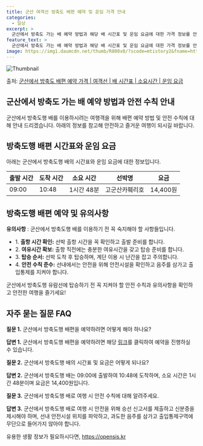 ```yaml
---
title: 군산 여객선 방축도 배편 예약 및 운임 가격 안내
categories:
  - 일상
excerpt: >
  군산에서 방축도 가는 배 예약 방법과 해당 배 시간표 및 운임 요금에 대한 가격 정보를 안내 드리겠습니다. 안전하고 재밋는 방축도행 여행을 위해 아래 정보 참고하시기 바랍니다. 방축도행 배편 예약하기 👈 클릭군산에서 방축도행 배 시간표출발 시간도착 시간소요 시간선박명요금09:0010:481시간 48분고군산카훼리호14,400원방축도행 배편 예약하기 👈 클릭군산에서 방축도행 여객선 탑승 시 이용수칙군산에서 방축도행 배를 탑승하기 전 꼭 지켜야 할 안전 수칙들이 있습니다. 1. 출항 시간 확인 선박 출항 시간을 꼭 확인해 주세요. 예정 시간보다 미리 도착하여 혼잡을 피하고 출발 준비를 합니다. 2. 여유시간 확보 출항 직전에는 매표소로 가서 충분한 여유시간을 갖고 탑승 준비를 합니다. 3. 탑승 순서 선박이 ..
feature_text: >
  군산에서 방축도 가는 배 예약 방법과 해당 배 시간표 및 운임 요금에 대한 가격 정보를 안내 드리겠습니다. 안전하고 재밋는 방축도행 여행을 위해 아래 정보 참고하시기 바랍니다. 방축도행 배편 예약하기 👈 클릭군산에서 방축도행 배 시간표출발 시간도착 시간소요 시간선박명요금09:0010:481시간 48분고군산카훼리호14,400원방축도행 배편 예약하기 👈 클릭군산에서 방축도행 여객선 탑승 시 이용수칙군산에서 방축도행 배를 탑승하기 전 꼭 지켜야 할 안전 수칙들이 있습니다. 1. 출항 시간 확인 선박 출항 시간을 꼭 확인해 주세요. 예정 시간보다 미리 도착하여 혼잡을 피하고 출발 준비를 합니다. 2. 여유시간 확보 출항 직전에는 매표소로 가서 충분한 여유시간을 갖고 탑승 준비를 합니다. 3. 탑승 순서 선박이 ..
image: https://img1.daumcdn.net/thumb/R800x0/?scode=mtistory2&fname=https%3A%2F%2Fblog.kakaocdn.net%2Fdn%2Fbt4A08%2FbtsHCtMt9B8%2FgckKwhwLdOzSzI8kdo32VK%2Fimg.webp
---
```


![Thumbnail](https://img1.daumcdn.net/thumb/R800x0/?scode=mtistory2&fname=https%3A%2F%2Fblog.kakaocdn.net%2Fdn%2Fbt4A08%2FbtsHCtMt9B8%2FgckKwhwLdOzSzI8kdo32VK%2Fimg.webp)

<p>출처: <a href="https://opensis.kr/entry/%EA%B5%B0%EC%82%B0%EC%97%90%EC%84%9C-%EB%B0%A9%EC%B6%95%EB%8F%84-%EB%B0%B0%ED%8E%B8-%EC%98%88%EC%95%BD-%EA%B0%80%EA%B2%A9-%EC%97%AC%EA%B0%9D%EC%84%A0-%EB%B0%B0-%EC%8B%9C%EA%B0%84%ED%91%9C-%EC%86%8C%EC%9A%94%EC%8B%9C%EA%B0%84-%EC%9A%B4%EC%9E%84-%EC%9A%94%EA%B8%88" rel="dofollow">군산에서 방축도 배편 예약 가격 | 여객선 | 배 시간표 | 소요시간 | 운임 요금</a> </p>

## 군산에서 방축도 가는 배 예약 방법과 안전 수칙 안내

군산에서 방축도행 배를 이용하시려는 여행객을 위해 배편 예약 방법 및 안전 수칙에 대해 안내 드리겠습니다. 아래의 정보를 참고해 안전하고
즐거운 여행이 되시길 바랍니다.

## 방축도행 배편 시간표와 운임 요금

아래는 군산에서 방축도행 배의 시간표와 운임 요금에 대한 정보입니다.

**출발 시간** | **도착 시간** | **소요 시간** | **선박명** | **요금**  
---|---|---|---|---  
09:00 | 10:48 | 1시간 48분 | 고군산카훼리호 | 14,400원  
  
## 방축도행 배편 예약 및 유의사항

**유의사항** : 군산에서 방축도행 배를 이용하기 전 꼭 숙지해야 할 사항들입니다.

  * 1\. **출항 시간 확인:** 선박 출항 시간을 꼭 확인하고 출발 준비를 합니다. 
  * 2\. **여유시간 확보:** 출항 직전에는 충분한 여유시간을 갖고 탑승 준비를 합니다. 
  * 3\. **탑승 순서:** 선박 도착 후 탑승하며, 계단 이용 시 난간을 잡고 주의합니다. 
  * 4\. **안전 수칙 준수:** 선내에서는 안전을 위해 안전시설을 확인하고 음주를 삼가고 출입통제를 지켜야 합니다. 

군산에서 방축도행 유람선에 탑승하기 전 꼭 지켜야 할 안전 수칙과 유의사항을 확인하고 안전한 여행을 즐기세요!

## 자주 묻는 질문 FAQ

**질문 1.** 군산에서 방축도행 배편을 예약하려면 어떻게 해야 하나요?

**답변 1.** 군산에서 방축도행 배편을 예약하려면 해당 [링크](https://opensis.kr/entry/%EA%B5%B0%EC%82%B0%EC%97%90%EC%84%9C-%EB%B0%A9%EC%B6%95%EB%8F%84-%EB%B0%B0%ED%8E%B8-%EC%98%88%EC%95%BD-%EA%B0%80%EA%B2%A9-%EC%97%AC%EA%B0%9D%EC%84%A0-%EB%B0%B0-%EC%8B%9C%EA%B0%84%ED%91%9C-%EC%86%8C%EC%9A%94%EC%8B%9C%EA%B0%84-%EC%9A%B4%EC%9E%84-%EC%9A%94%EA%B8%88)를 클릭하여 예약을 진행하실 수 있습니다.

**질문 2.** 군산에서 방축도행 배의 시간표 및 요금은 어떻게 되나요?

**답변 2.** 군산에서 방축도행 배는 09:00에 출발하여 10:48에 도착하며, 소요 시간은 1시간 48분이며 요금은
14,400원입니다.

**질문 3.** 군산에서 방축도행 배로 여행 시 안전 수칙에 대해 알려주세요.

**답변 3.** 군산에서 방축도행 배로 여행 시 안전을 위해 승선 신고서를 제출하고 신분증을 제시해야 하며, 선내 안전시설 위치를
파악하고, 과도한 음주를 삼가고 출입통제구역에 무단으로 들어가지 않아야 합니다.

 

유용한 생활 정보가 필요하시다면, <a href="https://opensis.kr" rel="dofollow">https://opensis.kr</a>


